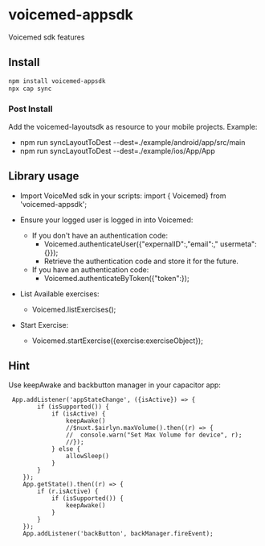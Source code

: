 # voicemed-appsdk

Voicemed sdk features

## Install

```bash
npm install voicemed-appsdk
npx cap sync
```

### Post Install

Add the voicemed-layoutsdk as resource to your mobile projects.
Example: 
- npm run syncLayoutToDest --dest=./example/android/app/src/main
- npm run syncLayoutToDest --dest=./example/ios/App/App

## Library usage

- Import VoiceMed sdk in your scripts: import { Voicemed} from 'voicemed-appsdk';

- Ensure your logged user is logged in into Voicemed:
    - If you don't have an authentication code:
        - Voicemed.authenticateUser({"expernalID":<your unique id>,"email":<optional unique email>,"
          usermeta":{<userMeta>}});
        - Retrieve the authentication code and store it for the future.
    - If you have an authentication code:
        - Voicemed.authenticateByToken({"token":<your authcode>});
- List Available exercises:
  - Voicemed.listExercises();
- Start Exercise:
  - Voicemed.startExercise({exercise:exerciseObject});

## Hint

Use keepAwake and backbutton manager in your capacitor app: 
```
 App.addListener('appStateChange', ({isActive}) => {
        if (isSupported()) {
            if (isActive) {
                keepAwake()
                //$nuxt.$airlyn.maxVolume().then((r) => {
                //  console.warn("Set Max Volume for device", r);
                //});
            } else {
                allowSleep()
            }
        }
    });
    App.getState().then((r) => {
        if (r.isActive) {
            if (isSupported()) {
                keepAwake()
            }
        }
    });
    App.addListener('backButton', backManager.fireEvent);
```


